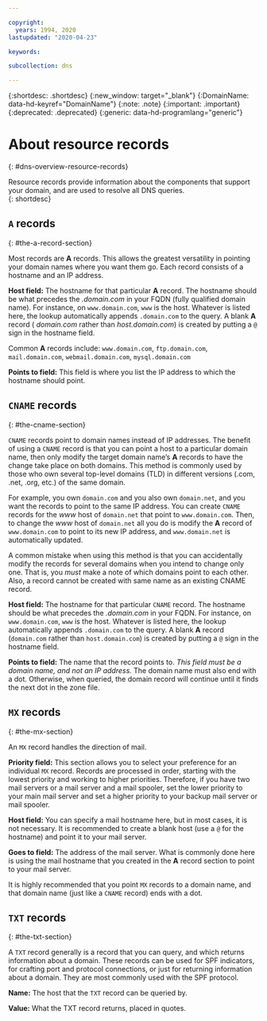 ```yaml
---

copyright:
  years: 1994, 2020
lastupdated: "2020-04-23"

keywords: 

subcollection: dns

---
```


{:shortdesc: .shortdesc}
{:new_window: target="_blank"}
{:DomainName: data-hd-keyref="DomainName"}
{:note: .note}
{:important: .important}
{:deprecated: .deprecated}
{:generic: data-hd-programlang="generic"}

# About resource records
{: #dns-overview-resource-records}

Resource records provide information about the components that support your domain, and are used to resolve all DNS queries.  
{: shortdesc}

## `A` records
{: #the-a-record-section}

Most records are **A** records. This allows the greatest versatility in pointing your domain names where you want them go. Each record consists of a hostname and an IP address.

**Host field:** The hostname for that particular **A** record. The hostname should be what precedes the _.domain.com_ in your FQDN (fully qualified domain name). For instance, on `www.domain.com`, `www` is the host. Whatever is listed here, the lookup automatically appends `.domain.com` to the query. A blank **A** record ( _domain.com_ rather than _host.domain.com_) is created by putting a `@` sign in the hostname field.

Common **A** records include: `www.domain.com`, `ftp.domain.com`, `mail.domain.com`, `webmail.domain.com`, `mysql.domain.com`

**Points to field:** This field is where you list the IP address to which the hostname should point.

## `CNAME` records
{: #the-cname-section}

`CNAME` records point to domain names instead of IP addresses. The benefit of using a `CNAME` record is that you can point a host to a particular domain name, then only modify the target domain name’s **A** records to have the change take place on both domains. This method is commonly used by those who own several top-level domains (TLD) in different versions (.com, .net, .org, etc.) of the same domain.

For example, you own `domain.com` and you also own `domain.net`, and you want the records to point to the same IP address. You can create `CNAME` records for the _www_ host of `domain.net` that point to `www.domain.com`. Then, to change the _www_ host of `domain.net` all you do is modify the **A** record of `www.domain.com` to point to its new IP address, and `www.domain.net` is automatically updated.

A common mistake when using this method is that you can accidentally modify the records for several domains when you intend to change only one. That is, you _must_ make a note of which domains point to each other. Also, a record cannot be created with same name as an existing CNAME record.

**Host field:** The hostname for that particular `CNAME` record. The hostname should be what precedes the _.domain.com_ in your FQDN. For instance, on `www.domain.com`, `www` is the host. Whatever is listed here, the lookup automatically appends `.domain.com` to the query. A blank **A** record (`domain.com` rather than `host.domain.com`) is created by putting a `@` sign in the hostname field.

**Points to field:** The name that the record points to. _This field must be a domain name, and not an IP address._ The domain name must also end with a dot. Otherwise, when queried, the domain record will continue until it finds the next dot in the zone file.

## `MX` records
{: #the-mx-section}

An `MX` record handles the direction of mail.

**Priority field:** This section allows you to select your preference for an individual `MX` record. Records are processed in order, starting with the lowest priority and working to higher priorities. Therefore, if you have two mail servers or a mail server and a mail spooler, set the lower priority to your main mail server and set a higher priority to your backup mail server or mail spooler.

**Host field:** You can specify a mail hostname here, but in most cases, it is not necessary. It is recommended to create a blank host (use a `@` for the hostname) and point it to your mail server.

**Goes to field:** The address of the mail server. What is commonly done here is using the mail hostname that you created in the **A** record section to point to your mail server.

It is highly recommended that you point `MX` records to a domain name, and that domain name (just like a `CNAME` record) ends with a dot.

## `TXT` records
{: #the-txt-section}

A `TXT` record generally is a record that you can query, and which returns information about a domain. These records can be used for SPF indicators, for crafting port and protocol connections, or just for returning information about a domain. They are most commonly used with the SPF protocol.

**Name:** The host that the `TXT` record can be queried by.

**Value:** What the TXT record returns, placed in quotes.
